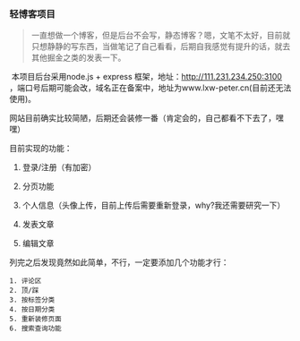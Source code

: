 ### 轻博客项目

>  一直想做一个博客，但是后台不会写，静态博客？嗯，文笔不太好，目前就只想静静的写东西，当做笔记了自己看看，后期自我感觉有提升的话，就去其他掘金之类的发表一下。

​        本项目后台采用node.js + express 框架，地址：http://111.231.234.250:3100 ，端口号后期可能会改，域名正在备案中，地址为www.lxw-peter.cn(目前还无法使用)。

网站目前确实比较简陋，后期还会装修一番（肯定会的，自己都看不下去了，嘿嘿）

目前实现的功能：

1. 登录/注册（有加密）

2. 分页功能

3. 个人信息（头像上传，目前上传后需要重新登录，why?我还需要研究一下）

4. 发表文章
5. 编辑文章

列完之后发现竟然如此简单，不行，一定要添加几个功能才行：

 	1. 评论区
 	2. 顶/踩
 	3. 按标签分类
 	4. 按日期分类
 	5. 重新装修页面
 	6. 搜索查询功能